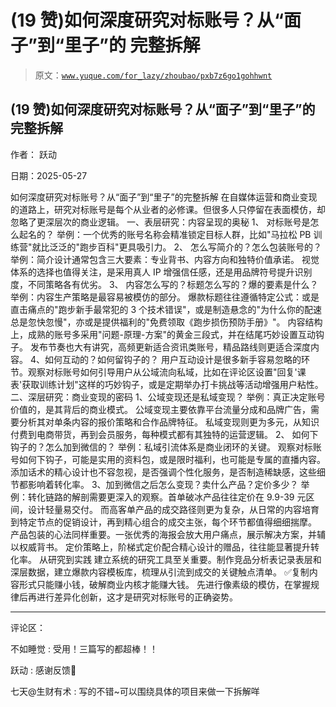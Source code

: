 # (19 赞)如何深度研究对标账号？从“面子”到“里子”的 完整拆解

> 原文：[`www.yuque.com/for_lazy/zhoubao/pxb7z6go1gohhwnt`](https://www.yuque.com/for_lazy/zhoubao/pxb7z6go1gohhwnt)

## (19 赞)如何深度研究对标账号？从“面子”到“里子”的 完整拆解

作者： 跃动

日期：2025-05-27

如何深度研究对标账号？从“面子”到“里子”的完整拆解
在自媒体运营和商业变现的道路上，研究对标账号是每个从业者的必修课。但很多人只停留在表面模仿，却忽略了更深层次的商业逻辑。 一、表层研究：内容呈现的奥秘 1、
对标账号是怎么起名的？ 举例：一个优秀的账号名称会精准锁定目标人群，比如"马拉松 PB 训练营"就比泛泛的"跑步百科"更具吸引力。 2、
怎么写简介的？怎么包装账号的？ 举例：简介设计通常包含三大要素：专业背书、内容方向和独特价值承诺。
视觉体系的选择也值得关注，是采用真人 IP 增强信任感，还是用品牌符号提升识别度，不同策略各有优劣。 3、 内容怎么写的？标题怎么写的？爆的要素是什么？
举例：内容生产策略是最容易被模仿的部分。
爆款标题往往遵循特定公式：或是直击痛点的"跑步新手最常犯的 3 个技术错误"，或是制造悬念的"为什么你的配速总是忽快忽慢"，亦或是提供福利的"免费领取《跑步损伤预防手册》"。
内容结构上，成熟的账号多采用"问题-原理-方案"的黄金三段式，并在结尾巧妙设置互动钩子。
发布节奏也大有讲究，高频更新适合资讯类账号，精品路线则更适合深度内容。 4、如何互动的？如何留钩子的？
用户互动设计是很多新手容易忽略的环节。观察对标账号如何引导用户从公域流向私域，比如在评论区设置"回复'课表'获取训练计划"这样的巧妙钩子，或是定期举办打卡挑战等活动增强用户粘性。
二、深层研究：商业变现的密码 1、公域变现还是私域变现？ 举例：真正决定账号价值的，是其背后的商业模式。
公域变现主要依靠平台流量分成和品牌广告，需要分析其对单条内容的报价策略和合作品牌特征。
私域变现则更为多元，从知识付费到电商带货，再到会员服务，每种模式都有其独特的运营逻辑。 2、 如何下钩子的？怎么加到微信的？
举例：私域引流体系是商业闭环的关键。 观察对标账号如何下钩子，可能是实用的资料包，或是限时福利，也可能是专属的直播内容。
添加话术的精心设计也不容忽视，是否强调个性化服务，是否制造稀缺感，这些细节都影响着转化率。 3、加到微信之后怎么变现？卖什么产品？定价多少？
举例：转化链路的解剖需要更深入的观察。首单破冰产品往往定价在 9.9-39 元区间，设计轻量易交付。
而高客单产品的成交路径则更为复杂，从日常的内容培育到特定节点的促销设计，再到精心组合的成交主张，每个环节都值得细细揣摩。
产品包装的心法同样重要。一张优秀的海报会放大用户痛点，展示解决方案，并辅以权威背书。 定价策略上，阶梯式定价配合精心设计的赠品，往往能显著提升转化率。
从研究到实践 建立系统的研究工具至关重要。制作竞品分析表记录表层和深层数据，建立爆款内容模板库，梳理从引流到成交的关键触点清单。 ✅复制内容形式只能赚小钱，破解商业内核才能赚大钱。 先进行像素级的模仿，在掌握规律后再进行差异化创新，这才是研究对标账号的正确姿势。

* * *

评论区：

不如睡觉 : 受用！三篇写的都超棒！！

跃动 : 感谢反馈🌹

七天@生财有术 : 写的不错~可以围绕具体的项目来做一下拆解咩